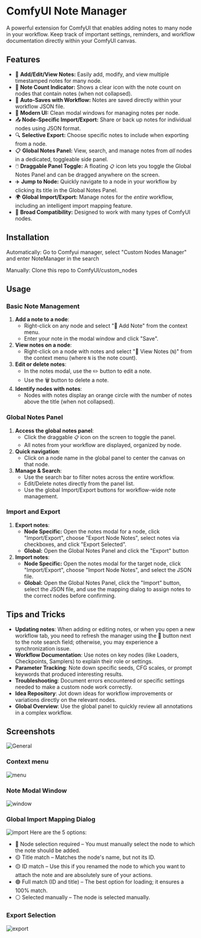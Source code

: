# ComfyUI Note Manager
A powerful extension for ComfyUI that enables adding notes to many node in your workflow. Keep track of important settings, reminders, and workflow documentation directly within your ComfyUI canvas.

## Features
-   📝 **Add/Edit/View Notes:** Easily add, modify, and view multiple timestamped notes for many node.
-   🔢 **Note Count Indicator:** Shows a clear icon with the note count on nodes that contain notes (when not collapsed).
-   💾 **Auto-Saves with Workflow:** Notes are saved directly within your workflow JSON file.
-   🎨 **Modern UI:** Clean modal windows for managing notes per node.
-   📤 **Node-Specific Import/Export:** Share or back up notes for individual nodes using JSON format. 
-   🔍 **Selective Export:** Choose specific notes to include when exporting from a node.
-   📋 **Global Notes Panel:** View, search, and manage notes from *all* nodes in a dedicated, toggleable side panel.
-   🖱️ **Draggable Panel Toggle:** A floating `📋` icon lets you toggle the Global Notes Panel and can be dragged anywhere on the screen.
-   ✈️ **Jump to Node:** Quickly navigate to a node in your workflow by clicking its title in the Global Notes Panel. 
-   🌍 **Global Import/Export:** Manage notes for the *entire* workflow, including an intelligent import mapping feature. 
-   🧩 **Broad Compatibility:** Designed to work with many types of ComfyUI nodes.
## Installation
Automatically:
Go to Comfyui manager, select "Custom Nodes Manager" and enter NoteManager in the search

Manually:
Clone this repo to ComfyUI/custom_nodes

## Usage

### Basic Note Management

1.  **Add a note to a node**:
    * Right-click on any node and select "📝 Add Note" from the context menu.
    * Enter your note in the modal window and click "Save". 
2.  **View notes on a node**:
    * Right-click on a node with notes and select "📑 View Notes (`N`)" from the context menu (where `N` is the note count). 
3.  **Edit or delete notes**:
    * In the notes modal, use the ✏️ button to edit a note. 
    * Use the 🗑️ button to delete a note. 
4.  **Identify nodes with notes**:
    * Nodes with notes display an orange circle with the number of notes above the title (when not collapsed).

### Global Notes Panel

1.  **Access the global notes panel**:
    * Click the draggable `📋` icon on the screen to toggle the panel.
    * All notes from your workflow are displayed, organized by node.
2.  **Quick navigation**:
    * Click on a node name in the global panel to center the canvas on that node.
3.  **Manage & Search**:
    * Use the search bar to filter notes across the entire workflow.
    * Edit/Delete notes directly from the panel list.
    * Use the global Import/Export buttons for workflow-wide note management.

### Import and Export

1.  **Export notes**:
    * **Node Specific:** Open the notes modal for a node, click "Import/Export", choose "Export Node Notes", select notes via checkboxes, and click "Export Selected". 
    * **Global:** Open the Global Notes Panel and click the "Export" button
2.  **Import notes**:
    * **Node Specific:** Open the notes modal for the target node, click "Import/Export", choose "Import Node Notes", and select the JSON file. 
    * **Global:** Open the Global Notes Panel, click the "Import" button, select the JSON file, and use the mapping dialog to assign notes to the correct nodes before confirming.

## Tips and Tricks
-   **Updating notes**: When adding or editing notes, or when you open a new workflow tab, you need to refresh the manager using the 🔄 button next to the note search field; otherwise, you may experience a synchronization issue.
-   **Workflow Documentation**: Use notes on key nodes (like Loaders, Checkpoints, Samplers) to explain their role or settings. 
-   **Parameter Tracking**: Note down specific seeds, CFG scales, or prompt keywords that produced interesting results.
-   **Troubleshooting**: Document errors encountered or specific settings needed to make a custom node work correctly.
-   **Idea Repository**: Jot down ideas for workflow improvements or variations directly on the relevant nodes.
-   **Global Overview**: Use the global panel to quickly review all annotations in a complex workflow. 

## Screenshots
![General](https://github.com/user-attachments/assets/035aa0d2-7786-4f30-b6a7-956a99bd2254)
### Context menu
![menu](https://github.com/user-attachments/assets/bde068ed-003c-48f0-84f1-58118a6ac76a)
### Note Modal Window
![window](https://github.com/user-attachments/assets/d030e3de-337f-4653-b4ef-7973129affcc)
### Global Import Mapping Dialog
![import](https://github.com/user-attachments/assets/376fc829-712d-4e67-bd3d-f257cef3d751)
Here are the 5 options:
-   🔴 Node selection required – You must manually select the node to which the note should be added.
-   🟡 Title match – Matches the node's name, but not its ID.
-   🟡 ID match – Use this if you renamed the node to which you want to attach the note and are absolutely sure of your actions.
-   🟢 Full match (ID and title) – The best option for loading; it ensures a 100% match.
-   ⚪ Selected manually – The node is selected manually.
### Export Selection
![export](https://github.com/user-attachments/assets/b1baa01f-4fb4-4f1c-b328-90c1d7842fa6)

